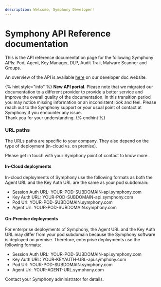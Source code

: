 ```yaml
---
description: Welcome, Symphony Developer!
---
```


# Symphony API Reference documentation

This is the API reference documentation page for the following Symphony APIs: Pod, Agent, Key Manager, DLP, Audit Trail, Malware Scanner and Groups.&#x20;

An overview of the API is available [here](https://docs.developers.symphony.com/bots/overview-of-rest-api) on our developer doc website.

{% hint style="info" %}
**New API portal.** Please note that we migrated our documentation to a different provider to provide a better service and improve the overall quality of the documentation. In this transition period you may notice missing information or an inconsistent look and feel. Please reach out to the Symphony support or your usual point of contact at Symphony if you encounter any issue. \
Thank you for your understanding.
{% endhint %}

### URL paths

The URLs paths are specific to your company. They also depend on the type of deployment (in-cloud vs. on premise).

Please get in touch with your Symphony point of contact to know more.

#### In-Cloud deployments

In-cloud deployments of Symphony use the following formats as both the Agent URL and the Key Auth URL are the same as your pod subdomain:

* Session Auth URL: YOUR-POD-SUBDOMAIN-api.symphony.com
* Key Auth URL: YOUR-POD-SUBDOMAIN-api.symphony.com
* Pod Url: YOUR-POD-SUBDOMAIN.symphony.com
* Agent Url: YOUR-POD-SUBDOMAIN.symphony.com

#### On-Premise deployments

For enterprise deployments of Symphony, the Agent URL and the Key Auth URL may differ from your pod subdomain because the Symphony software is deployed on premise. Therefore, enterprise deployments use the following formats:

* Session Auth URL: YOUR-POD-SUBDOMAIN-api.symphony.com
* Key Auth URL: YOUR-KEYAUTH-URL-api.symphony.com
* Pod Url: YOUR-POD-SUBDOMAIN.symphony.com
* Agent Url: YOUR-AGENT-URL.symphony.com

Contact your Symphony administrator for details.
